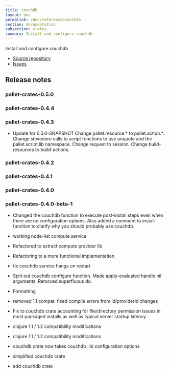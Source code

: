 ```yaml
---
title: couchdb
layout: doc
permalink: /doc/reference/couchdb
section: documentation
subsection: crates
summary: Install and configure couchdb
---
```

Install and configure couchdb

- [Source repository](https://github.com/pallet/couchdb-crate "GitHub Repository for crate")
- [Issues](https://github.com/pallet/couchdb-crate/issues "GitHub Issues for crate")

## Release notes


### pallet-crates-0.5.0


### pallet-crates-0.4.4


### pallet-crates-0.4.3

- Update for 0.5.0-SNAPSHOT
  Change pallet.resource.\* to pallet.action.\*. Change stevedore calls to
  script functions to use unquote and the pallet.script.lib namespace. 
  Change request to session.  Change build-resources to build-actions.


### pallet-crates-0.4.2


### pallet-crates-0.4.1


### pallet-crates-0.4.0


### pallet-crates-0.4.0-beta-1

- Changed the couchdb function to execute post-install steps even when there
  are no configuration options. Also added a comment to install function to
  clarify why you should probably use couchdb.

- working node-list compute service

- Refactored to extract compute provider lib

- Refactoring to a more functional implementation

- fix couchdb service hangs on restart

- Split out couchdb configure function. Made apply-evaluated handle nil
  arguments. Removed superfluous do.

- Formatting

- removed 1.1 compat.  fixed compile errors from id/providerId changes

- Fix to couchdb crate accounting for file/directory permission issues in
  most packaged installs as well as typical server startup latency

- clojure 1.1 / 1.2 compatibility modifications

- clojure 1.1 / 1.2 compatibility modifications

- couchdb crate now takes couchdb .ini configuration options

- simplified couchdb crate

- add couchdb crate

